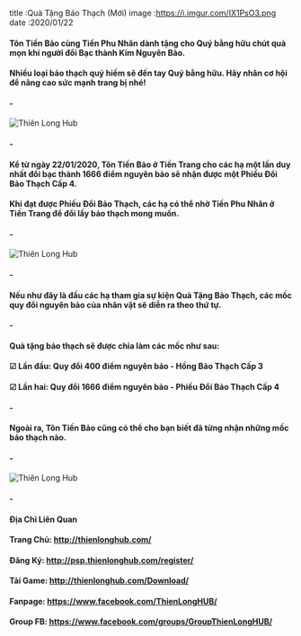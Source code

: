 title :Quà Tặng Bảo Thạch (Mới)
image :https://i.imgur.com/IX1PsO3.png
date  :2020/01/22

#### Tôn Tiến Bảo cùng Tiền Phu Nhân dành tặng cho Quý bằng hữu chút quà mọn khi người đổi Bạc thành Kim Nguyên Bảo. 
#### Nhiều loại bảo thạch quý hiếm sẽ đến tay Quý bằng hữu. Hãy nhân cơ hội để nâng cao sức mạnh trang bị nhé!
#### -
![Thiên Long Hub](https://i.imgur.com/768D3Ds.png)
#### -
#### Kể từ ngày 22/01/2020, Tôn Tiến Bảo ở Tiền Trang cho các hạ một lần duy nhất đổi bạc thành 1666 điểm nguyên bảo sẽ nhận được một Phiếu Đổi Bảo Thạch Cấp 4.
#### Khi đạt được Phiếu Đổi Bảo Thạch, các hạ có thể nhờ Tiền Phu Nhân ở Tiền Trang để đổi lấy bảo thạch mong muốn.
#### -
![Thiên Long Hub](https://i.imgur.com/dC2kF2O.png)
#### -
#### Nếu như đây là đầu các hạ tham gia sự kiện Quà Tặng Bảo Thạch, các mốc quy đổi nguyên bảo của nhân vật sẽ diễn ra theo thứ tự.
#### -
#### Quà tặng bảo thạch sẽ được chia làm các mốc như sau:
#### ☑ Lần đầu: Quy đổi 400 điểm nguyên bảo - Hồng Bảo Thạch Cấp 3
#### ☑ Lần hai: Quy đổi 1666 điểm nguyên bảo - Phiếu Đổi Bảo Thạch Cấp 4
#### -
#### Ngoài ra, Tôn Tiến Bảo cũng có thể cho bạn biết đã từng nhận những mốc bảo thạch nào.
#### -
![Thiên Long Hub](https://i.imgur.com/DEGOVWu.png)
#### -
#### Địa Chỉ Liên Quan
#### Trang Chủ: http://thienlonghub.com/
#### Đăng Ký: http://psp.thienlonghub.com/register/
#### Tải Game: http://thienlonghub.com/Download/
#### Fanpage: https://www.facebook.com/ThienLongHUB/
#### Group FB: https://www.facebook.com/groups/GroupThienLongHUB/
